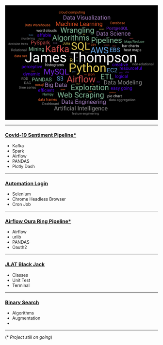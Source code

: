 ![JLAT_Word_Cloud](img/data_professional_portfolio_resized.png)  

---  

### [Covid-19 Sentiment Pipeline*](https://jlat07.github.io/DataZCW-Final-Project/)   

- Kafka
- Spark
- Airflow
- PANDAS 
- Plotly Dash   
  

---
### [Automation Login](https://github.com/jlat07/Automation-Login)  
  
- Selenium  
- Chrome Headless Browser  
- Cron Job   

---
### [Airflow Oura Ring Pipeline*](https://github.com/jlat07/airflow_home)  

- Airflow  
- urlib 
- PANDAS  
- Oauth2  
  

---
### [JLAT Black Jack](https://github.com/jlat07/PythonFundamentals.Labs.BlackJack)   
  
- Classes  
- Unit Test  
- Terminal 
  

---
### [Binary Search](https://github.com/jlat07/PythonFundamentals.Exercises.Algos)   

- Algorithms 
- Augmentation
- 

---  
(* *Project still on going*)

